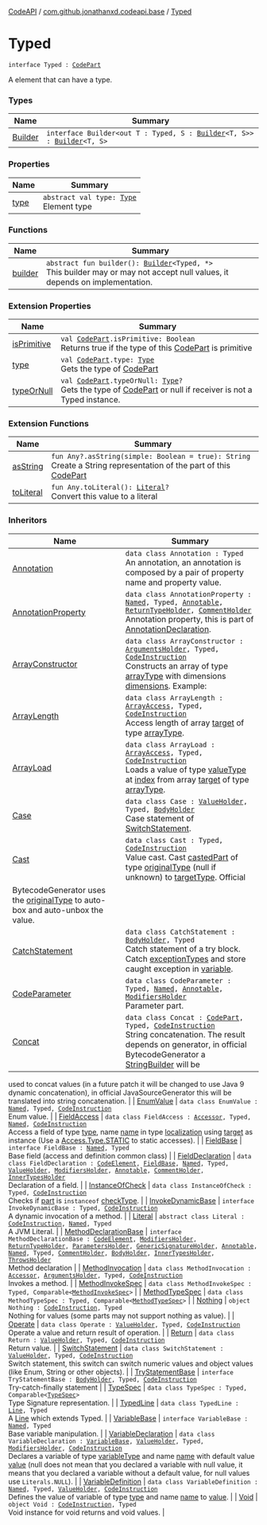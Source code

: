 [CodeAPI](../../index.md) / [com.github.jonathanxd.codeapi.base](../index.md) / [Typed](.)

# Typed

`interface Typed : `[`CodePart`](../../com.github.jonathanxd.codeapi/-code-part/index.md)

A element that can have a type.

### Types

| Name | Summary |
|---|---|
| [Builder](-builder/index.md) | `interface Builder<out T : Typed, S : `[`Builder`](-builder/index.md)`<T, S>> : `[`Builder`](../../com.github.jonathanxd.codeapi.builder/-builder/index.md)`<T, S>` |

### Properties

| Name | Summary |
|---|---|
| [type](type.md) | `abstract val type: `[`Type`](http://docs.oracle.com/javase/6/docs/api/java/lang/reflect/Type.html)<br>Element type |

### Functions

| Name | Summary |
|---|---|
| [builder](builder.md) | `abstract fun builder(): `[`Builder`](-builder/index.md)`<Typed, *>`<br>This builder may or may not accept null values, it depends on implementation. |

### Extension Properties

| Name | Summary |
|---|---|
| [isPrimitive](../../com.github.jonathanxd.codeapi.util/is-primitive.md) | `val `[`CodePart`](../../com.github.jonathanxd.codeapi/-code-part/index.md)`.isPrimitive: Boolean`<br>Returns true if the type of this [CodePart](../../com.github.jonathanxd.codeapi/-code-part/index.md) is primitive |
| [type](../../com.github.jonathanxd.codeapi.util/type.md) | `val `[`CodePart`](../../com.github.jonathanxd.codeapi/-code-part/index.md)`.type: `[`Type`](http://docs.oracle.com/javase/6/docs/api/java/lang/reflect/Type.html)<br>Gets the type of [CodePart](../../com.github.jonathanxd.codeapi/-code-part/index.md) |
| [typeOrNull](../../com.github.jonathanxd.codeapi.util/type-or-null.md) | `val `[`CodePart`](../../com.github.jonathanxd.codeapi/-code-part/index.md)`.typeOrNull: `[`Type`](http://docs.oracle.com/javase/6/docs/api/java/lang/reflect/Type.html)`?`<br>Gets the type of [CodePart](../../com.github.jonathanxd.codeapi/-code-part/index.md) or null if receiver is not a Typed instance. |

### Extension Functions

| Name | Summary |
|---|---|
| [asString](../../com.github.jonathanxd.codeapi.util/kotlin.-any/as-string.md) | `fun Any?.asString(simple: Boolean = true): String`<br>Create a String representation of the part of this [CodePart](../../com.github.jonathanxd.codeapi/-code-part/index.md) |
| [toLiteral](../../com.github.jonathanxd.codeapi.util.conversion/kotlin.-any/to-literal.md) | `fun Any.toLiteral(): `[`Literal`](../../com.github.jonathanxd.codeapi.literal/-literal/index.md)`?`<br>Convert this value to a literal |

### Inheritors

| Name | Summary |
|---|---|
| [Annotation](../-annotation/index.md) | `data class Annotation : Typed`<br>An annotation, an annotation is composed by a pair of property name and property value. |
| [AnnotationProperty](../-annotation-property/index.md) | `data class AnnotationProperty : `[`Named`](../-named/index.md)`, Typed, `[`Annotable`](../-annotable/index.md)`, `[`ReturnTypeHolder`](../-return-type-holder/index.md)`, `[`CommentHolder`](../../com.github.jonathanxd.codeapi.base.comment/-comment-holder/index.md)<br>Annotation property, this is part of [AnnotationDeclaration](../-annotation-declaration/index.md). |
| [ArrayConstructor](../-array-constructor/index.md) | `data class ArrayConstructor : `[`ArgumentsHolder`](../-arguments-holder/index.md)`, Typed, `[`CodeInstruction`](../../com.github.jonathanxd.codeapi/-code-instruction.md)<br>Constructs an array of type [arrayType](../-array-constructor/array-type.md) with dimensions [dimensions](../-array-constructor/dimensions.md). Example: |
| [ArrayLength](../-array-length/index.md) | `data class ArrayLength : `[`ArrayAccess`](../-array-access/index.md)`, Typed, `[`CodeInstruction`](../../com.github.jonathanxd.codeapi/-code-instruction.md)<br>Access length of array [target](../-array-length/target.md) of type [arrayType](../-array-length/array-type.md). |
| [ArrayLoad](../-array-load/index.md) | `data class ArrayLoad : `[`ArrayAccess`](../-array-access/index.md)`, Typed, `[`CodeInstruction`](../../com.github.jonathanxd.codeapi/-code-instruction.md)<br>Loads a value of type [valueType](../-array-load/value-type.md) at [index](../-array-load/--index--.md) from array [target](../-array-load/target.md) of type [arrayType](../-array-load/array-type.md). |
| [Case](../-case/index.md) | `data class Case : `[`ValueHolder`](../-value-holder/index.md)`, Typed, `[`BodyHolder`](../-body-holder/index.md)<br>Case statement of [SwitchStatement](../-switch-statement/index.md). |
| [Cast](../-cast/index.md) | `data class Cast : Typed, `[`CodeInstruction`](../../com.github.jonathanxd.codeapi/-code-instruction.md)<br>Value cast. Cast [castedPart](../-cast/casted-part.md) of type [originalType](../-cast/original-type.md) (null if unknown) to [targetType](../-cast/target-type.md). Official
BytecodeGenerator uses the [originalType](../-cast/original-type.md) to auto-box and auto-unbox the value. |
| [CatchStatement](../-catch-statement/index.md) | `data class CatchStatement : `[`BodyHolder`](../-body-holder/index.md)`, Typed`<br>Catch statement of a try block. Catch [exceptionTypes](../-catch-statement/exception-types.md) and store caught exception in [variable](../-catch-statement/variable.md). |
| [CodeParameter](../-code-parameter/index.md) | `data class CodeParameter : Typed, `[`Named`](../-named/index.md)`, `[`Annotable`](../-annotable/index.md)`, `[`ModifiersHolder`](../-modifiers-holder/index.md)<br>Parameter part. |
| [Concat](../-concat/index.md) | `data class Concat : `[`CodePart`](../../com.github.jonathanxd.codeapi/-code-part/index.md)`, Typed, `[`CodeInstruction`](../../com.github.jonathanxd.codeapi/-code-instruction.md)<br>String concatenation. The result depends on generator, in official BytecodeGenerator a [StringBuilder](http://docs.oracle.com/javase/6/docs/api/java/lang/StringBuilder.html) will be
used to concat values (in a future patch it will be changed to use Java 9 dynamic concatenation), in official
JavaSourceGenerator this will be translated into string concatenation. |
| [EnumValue](../-enum-value/index.md) | `data class EnumValue : `[`Named`](../-named/index.md)`, Typed, `[`CodeInstruction`](../../com.github.jonathanxd.codeapi/-code-instruction.md)<br>Enum value. |
| [FieldAccess](../-field-access/index.md) | `data class FieldAccess : `[`Accessor`](../-accessor/index.md)`, Typed, `[`Named`](../-named/index.md)`, `[`CodeInstruction`](../../com.github.jonathanxd.codeapi/-code-instruction.md)<br>Access a field of type [type](../-field-access/type.md), name [name](../-field-access/name.md) in type [localization](../-field-access/localization.md) using [target](../-field-access/target.md) as instance (Use a [Access.Type.STATIC](#) to
static accesses). |
| [FieldBase](../-field-base/index.md) | `interface FieldBase : `[`Named`](../-named/index.md)`, Typed`<br>Base field (access and definition common class) |
| [FieldDeclaration](../-field-declaration/index.md) | `data class FieldDeclaration : `[`CodeElement`](../../com.github.jonathanxd.codeapi/-code-element.md)`, `[`FieldBase`](../-field-base/index.md)`, `[`Named`](../-named/index.md)`, Typed, `[`ValueHolder`](../-value-holder/index.md)`, `[`ModifiersHolder`](../-modifiers-holder/index.md)`, `[`Annotable`](../-annotable/index.md)`, `[`CommentHolder`](../../com.github.jonathanxd.codeapi.base.comment/-comment-holder/index.md)`, `[`InnerTypesHolder`](../-inner-types-holder/index.md)<br>Declaration of a field. |
| [InstanceOfCheck](../-instance-of-check/index.md) | `data class InstanceOfCheck : Typed, `[`CodeInstruction`](../../com.github.jonathanxd.codeapi/-code-instruction.md)<br>Checks if [part](../-instance-of-check/part.md) is `instanceof` [checkType](../-instance-of-check/check-type.md). |
| [InvokeDynamicBase](../-invoke-dynamic-base/index.md) | `interface InvokeDynamicBase : Typed, `[`CodeInstruction`](../../com.github.jonathanxd.codeapi/-code-instruction.md)<br>A dynamic invocation of a method. |
| [Literal](../../com.github.jonathanxd.codeapi.literal/-literal/index.md) | `abstract class Literal : `[`CodeInstruction`](../../com.github.jonathanxd.codeapi/-code-instruction.md)`, `[`Named`](../-named/index.md)`, Typed`<br>A JVM Literal. |
| [MethodDeclarationBase](../-method-declaration-base/index.md) | `interface MethodDeclarationBase : `[`CodeElement`](../../com.github.jonathanxd.codeapi/-code-element.md)`, `[`ModifiersHolder`](../-modifiers-holder/index.md)`, `[`ReturnTypeHolder`](../-return-type-holder/index.md)`, `[`ParametersHolder`](../-parameters-holder/index.md)`, `[`GenericSignatureHolder`](../-generic-signature-holder/index.md)`, `[`Annotable`](../-annotable/index.md)`, `[`Named`](../-named/index.md)`, Typed, `[`CommentHolder`](../../com.github.jonathanxd.codeapi.base.comment/-comment-holder/index.md)`, `[`BodyHolder`](../-body-holder/index.md)`, `[`InnerTypesHolder`](../-inner-types-holder/index.md)`, `[`ThrowsHolder`](../-throws-holder/index.md)<br>Method declaration |
| [MethodInvocation](../-method-invocation/index.md) | `data class MethodInvocation : `[`Accessor`](../-accessor/index.md)`, `[`ArgumentsHolder`](../-arguments-holder/index.md)`, Typed, `[`CodeInstruction`](../../com.github.jonathanxd.codeapi/-code-instruction.md)<br>Invokes a method. |
| [MethodInvokeSpec](../../com.github.jonathanxd.codeapi.common/-method-invoke-spec/index.md) | `data class MethodInvokeSpec : Typed, Comparable<`[`MethodInvokeSpec`](../../com.github.jonathanxd.codeapi.common/-method-invoke-spec/index.md)`>` |
| [MethodTypeSpec](../../com.github.jonathanxd.codeapi.common/-method-type-spec/index.md) | `data class MethodTypeSpec : Typed, Comparable<`[`MethodTypeSpec`](../../com.github.jonathanxd.codeapi.common/-method-type-spec/index.md)`>` |
| [Nothing](../../com.github.jonathanxd.codeapi.common/-nothing/index.md) | `object Nothing : `[`CodeInstruction`](../../com.github.jonathanxd.codeapi/-code-instruction.md)`, Typed`<br>Nothing for values (some parts may not support nothing as value). |
| [Operate](../-operate/index.md) | `data class Operate : `[`ValueHolder`](../-value-holder/index.md)`, Typed, `[`CodeInstruction`](../../com.github.jonathanxd.codeapi/-code-instruction.md)<br>Operate a value and return result of operation. |
| [Return](../-return/index.md) | `data class Return : `[`ValueHolder`](../-value-holder/index.md)`, Typed, `[`CodeInstruction`](../../com.github.jonathanxd.codeapi/-code-instruction.md)<br>Return value. |
| [SwitchStatement](../-switch-statement/index.md) | `data class SwitchStatement : `[`ValueHolder`](../-value-holder/index.md)`, Typed, `[`CodeInstruction`](../../com.github.jonathanxd.codeapi/-code-instruction.md)<br>Switch statement, this switch can switch numeric values and object values (like Enum, String or other
objects). |
| [TryStatementBase](../-try-statement-base/index.md) | `interface TryStatementBase : `[`BodyHolder`](../-body-holder/index.md)`, Typed, `[`CodeInstruction`](../../com.github.jonathanxd.codeapi/-code-instruction.md)<br>Try-catch-finally statement |
| [TypeSpec](../-type-spec/index.md) | `data class TypeSpec : Typed, Comparable<`[`TypeSpec`](../-type-spec/index.md)`>`<br>Type Signature representation. |
| [TypedLine](../-line/-typed-line/index.md) | `data class TypedLine : `[`Line`](../-line/index.md)`, Typed`<br>A [Line](../-line/index.md) which extends Typed. |
| [VariableBase](../-variable-base/index.md) | `interface VariableBase : `[`Named`](../-named/index.md)`, Typed`<br>Base variable manipulation. |
| [VariableDeclaration](../-variable-declaration/index.md) | `data class VariableDeclaration : `[`VariableBase`](../-variable-base/index.md)`, `[`ValueHolder`](../-value-holder/index.md)`, Typed, `[`ModifiersHolder`](../-modifiers-holder/index.md)`, `[`CodeInstruction`](../../com.github.jonathanxd.codeapi/-code-instruction.md)<br>Declares a variable of type [variableType](../-variable-declaration/variable-type.md) and name [name](../-variable-declaration/name.md) with default value [value](../-variable-declaration/value.md) (null does not
mean that you declared a variable with null value, it means that you declared a variable without a default value,
for null values use `Literals.NULL`). |
| [VariableDefinition](../-variable-definition/index.md) | `data class VariableDefinition : `[`Named`](../-named/index.md)`, Typed, `[`ValueHolder`](../-value-holder/index.md)`, `[`CodeInstruction`](../../com.github.jonathanxd.codeapi/-code-instruction.md)<br>Defines the value of variable of type [type](../-variable-definition/type.md) and name [name](../-variable-definition/name.md) to [value](../-variable-definition/value.md). |
| [Void](../../com.github.jonathanxd.codeapi.common/-void/index.md) | `object Void : `[`CodeInstruction`](../../com.github.jonathanxd.codeapi/-code-instruction.md)`, Typed`<br>Void instance for void returns and void values. |
